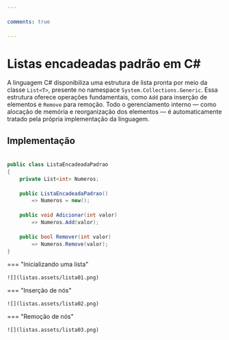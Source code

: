 ```yaml
---

comments: true

---
```


# **Listas encadeadas padrão em C#**

A linguagem C# disponibiliza uma estrutura de lista pronta por meio da classe `List<T>`, presente no namespace `System.Collections.Generic`. Essa estrutura oferece operações fundamentais, como `Add` para inserção de elementos e `Remove` para remoção. Todo o gerenciamento interno — como alocação de memória e reorganização dos elementos — é automaticamente tratado pela própria implementação da linguagem.

## **Implementação**

```csharp

public class ListaEncadeadaPadrao
{
    private List<int> Numeros;

    public ListaEncadeadaPadrao()
        => Numeros = new();        

    public void Adicionar(int valor)
        => Numeros.Add(valor);

    public bool Remover(int valor)
        => Numeros.Remove(valor);
}

```

=== "Inicializando uma lista"

    ![](listas.assets/lista01.png)

=== "Inserção de nós"

    ![](listas.assets/lista02.png)

=== "Remoção de nós"

    ![](listas.assets/lista03.png)